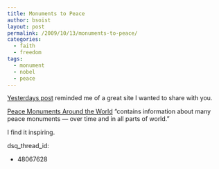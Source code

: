 ```yaml
---
title: Monuments to Peace
author: bsoist
layout: post
permalink: /2009/10/13/monuments-to-peace/
categories:
  - faith
  - freedom
tags:
  - monument
  - nobel
  - peace
---
```

[Yesterdays post][1] reminded me of a great site I wanted to share with you.

[Peace Monuments Around the World][2] &#8220;contains information about many peace monuments &#8212; over time and in all parts of world.&#8221;

I find it inspiring.

 [1]: http://whsjr.soistmann.com/oped/2009/10/12/obama-wins-nobel-peace-prize-i-agree-with-bill-oreilly/
 [2]: http://peace.maripo.com/
dsq_thread_id:
  - 48067628